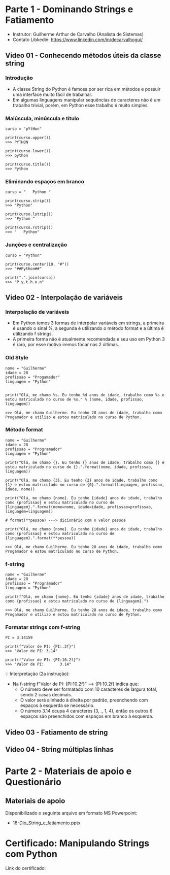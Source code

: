 # Parte 1 - Dominando Strings e Fatiamento

- Instrutor: Guilherme Arthur de Carvalho (Analista de Sistemas)
- Contato Libkedin: https://www.linkedin.com/in/decarvalhogui/

## Video 01 - Conhecendo métodos úteis da classe string

### Introdução

- A classe String do Python é famosa por ser rica em métodos e possuir uma interface muito fácil de trabalhar.
- Em algumas linguagens manipular sequências de caracteres não é um trabalho trivial, porém, em Python esse trabalho é muito simples.

### Maiúscula, minúscula e título

```
curso = "pYtHon"

print(curso.upper())
>>> PYTHON

print(curso.lower())
>>> python

print(curso.title())
>>> Python
```

### Eliminando espaços em branco

```
curso = "   Python "

print(curso.strip())
>>> "Python"

print(curso.lstrip())
>>> "Python "

print(curso.rstrip())
>>> "   Python"
```

### Junções e centralização

```
curso = "Python"

print(curso.center(10, "#"))
>>> "##Python##"

print(".".join(curso))
>>> "P.y.t.h.o.n"
```

## Video 02 - Interpolação de variáveis

### Interpolação de variáveis

- Em Python temos 3 formas de interpolar variáveis em strings, a primeira é usando o sinal %, a segunda é utilizando o método format e a última é utilizando f strings.
- A primeira forma não é atualmente recomendada e seu uso em Python 3 é raro, por esse motivo iremos focar nas 2 últimas.

### Old Style

```
nome = "Guilherme"
idade = 28
profissao = "Progamador"
linguagem = "Python"


print("Olá, me chamo %s. Eu tenho %d anos de idade, trabalho como %s e estou matriculado no curso de %s." % (nome, idade, profissao, linguagem))

>>> Olá, me chamo Guilherme. Eu tenho 28 anos de idade, trabalho como Progamador e utilizo e estou matriculado no curso de Python.
```

### Método format

```
nome = "Guilherme"
idade = 28
profissao = "Programador"
linguagem = "Python"

print("Olá, me chamo {}. Eu tenho {} anos de idade, trabalho como {} e estou matriculado no curso de {}.".format(nome, idade, profissao, linguagem))

print("Olá, me chamo {3}. Eu tenho {2} anos de idade, trabalho como {1} e estou matriculado no curso de {0}.".format(linguagem, profissao, idade, nome))

print("Olá, me chamo {nome}. Eu tenho {idade} anos de idade, trabalho como {profissao} e estou matriculado no curso de {linguagem}.".format(nome=nome, idade=idade, profissao=profissao, linguagem=linguagem))

# format(**pessoa) ---> dicionário com o valor pessoa

print("Olá, me chamo {nome}. Eu tenho {idade} anos de idade, trabalho como {profissao} e estou matriculado no curso de {linguagem}.".format(**pessoa)) 

>>> Olá, me chamo Guilherme. Eu tenho 28 anos de idade, trabalho como Progamador e estou matriculado no curso de Python.
```

### f-string

```
nome = "Guilherme"
idade = 28
profissao = "Programador"
linguagem = "Python"

print(f"Olá, me chamo {nome}. Eu tenho {idade} anos de idade, trabalho como {profissao} e estou matriculado no curso de {linguagem}.")

>>> Olá, me chamo Guilherme. Eu tenho 28 anos de idade, trabalho como Progamador e utilizo e estou matriculado no curso de Python.
```

### Formatar strings com f-string

```
PI = 3.14159

print(f"Valor de PI: {PI:.2f}")
>>> "Valor de PI: 3.14"

print(f"Valor de PI: {PI:10.2f}")
>>> "Valor de PI:       3.14"
```

💡 Interpretação (2a instrução):
- Na f-string f"Valor de PI: {PI:10.2f}" --> {PI:10.2f} indica que:
    - O número deve ser formatado com 10 caracteres de largura total, sendo 2 casas decimais.
    - O valor será alinhado à direita por padrão, preenchendo com espaços à esquerda se necessário.
    - O número 3.14 ocupa 4 caracteres (3, ., 1, 4), então os outros 6 espaços são preenchidos com espaços em branco à esquerda.


## Video 03 - Fatiamento de string

## Video 04 - String múltiplas linhas

# Parte 2 - Materiais de apoio e Questionário

## Materiais de apoio

Disponibilizado o seguinte arquivo em formato MS Powerpoint:

- 18-Dio_String_e_fatiamento.pptx

# Certificado: Manipulando Strings com Python

Link do certificado: 

